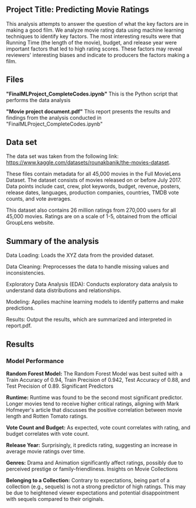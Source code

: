 ## Project Title: Predicting Movie Ratings
This analysis attempts to answer the question of what the key factors are in making a good film. We analyze movie rating data using machine learning techniques to identify key factors. The most interesting results were that Running Time (the length of the movie), budget, and release year were important factors that led to high rating scores. These factors may reveal reviewers' interesting biases and indicate to producers the factors making a film.

## Files
**"FinalMLProject_CompleteCodes.ipynb"** This is the Python script that performs the data analysis

**"Movie project  document.pdf"** This report presents the results and findings from the analysis conducted in "FinalMLProject_CompleteCodes.ipynb"

## Data set
The data set was taken from the following link: https://www.kaggle.com/datasets/rounakbanik/the-movies-dataset.

These files contain metadata for all 45,000 movies in the Full MovieLens Dataset. The dataset consists of movies released on or before July 2017. Data points include cast, crew, plot keywords, budget, revenue, posters, release dates, languages, production companies, countries, TMDB vote counts, and vote averages.

This dataset also contains 26 million ratings from 270,000 users for all 45,000 movies. Ratings are on a scale of 1-5, obtained from the official GroupLens website.

## Summary of the analysis
Data Loading: Loads the XYZ data from the provided dataset.

Data Cleaning: Preprocesses the data to handle missing values and inconsistencies.

Exploratory Data Analysis (EDA): Conducts exploratory data analysis to understand data distributions and relationships.

Modeling: Applies machine learning models to identify patterns and make predictions.

Results: Output the results, which are summarized and interpreted in report.pdf.

## Results

### Model Performance

**Random Forest Model:** The Random Forest Model was best suited with a Train Accuracy of 0.94, Train Precision of 0.942, Test Accuracy of 0.88, and Test Precision of 0.89.
Significant Predictors

**Runtime:** Runtime was found to be the second most significant predictor. Longer movies tend to receive higher critical ratings, aligning with Mark Hofmeyer's article that discusses the positive correlation between movie length and Rotten Tomato ratings.

**Vote Count and Budget:** As expected, vote count correlates with rating, and budget correlates with vote count.

**Release Year:** Surprisingly, it predicts rating, suggesting an increase in average movie ratings over time.

**Genres:** Drama and Animation significantly affect ratings, possibly due to perceived prestige or family-friendliness.
Insights on Movie Collections

**Belonging to a Collection:** Contrary to expectations, being part of a collection (e.g., sequels) is not a strong predictor of high ratings. This may be due to heightened viewer expectations and potential disappointment with sequels compared to their originals.
